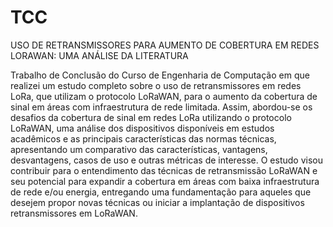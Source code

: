 # TCC
USO DE RETRANSMISSORES PARA AUMENTO DE COBERTURA EM REDES  LORAWAN: UMA ANÁLISE DA LITERATURA

Trabalho de Conclusão do Curso de Engenharia de Computação em que realizei um estudo completo sobre o uso de retransmissores em redes LoRa, que utilizam o protocolo LoRaWAN, para o aumento da cobertura de sinal em áreas com infraestrutura de rede limitada. 
Assim, abordou-se os desafios da cobertura de sinal em redes LoRa utilizando o protocolo LoRaWAN, uma análise dos dispositivos disponíveis em estudos acadêmicos e as principais características das normas técnicas, apresentando um comparativo das características, vantagens, desvantagens, casos de uso e outras métricas de interesse. 
O estudo visou contribuir para o entendimento das técnicas de retransmissão LoRaWAN e seu potencial para expandir a cobertura em áreas com baixa infraestrutura de rede e/ou energia, entregando uma fundamentação para aqueles que desejem propor novas técnicas ou iniciar a implantação de dispositivos retransmissores em LoRaWAN.

